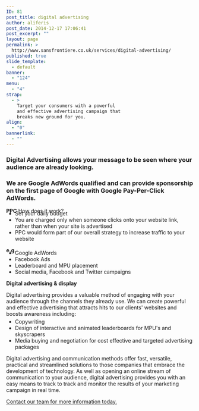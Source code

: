 ```yaml
---
ID: 81
post_title: digital advertising
author: aliferis
post_date: 2014-12-17 17:06:41
post_excerpt: ""
layout: page
permalink: >
  http://www.sansfrontiere.co.uk/services/digital-advertising/
published: true
slide_template:
  - default
banner:
  - "124"
menu:
  - "4"
strap:
  - >
    Target your consumers with a powerful
    and effective advertising campaign that
    breaks new ground for you.
align:
  - "0"
bannerlink:
  - ""
---
```

<h3>Digital Advertising allows your message to be seen where your audience are already looking.</h3>
<h3>We are Google AdWords qualified and can provide sponsorship on the first page of Google with Google Pay-Per-Click AdWords.</h3>
<strong>PPC</strong>
How does it work?
<ul style="margin-top: -10px;">
	<li>Set your daily budget</li>
	<li>You are charged only when someone clicks onto your website link, rather than when your site is advertised</li>
	<li>PPC would form part of our overall strategy to increase traffic to your website</li>
</ul>
<strong>e.g.</strong>
<ul style="margin-top: -10px;">
	<li>Google AdWords</li>
	<li>Facebook Ads</li>
	<li>Leaderboard and MPU placement</li>
	<li>Social media, Facebook and Twitter campaigns</li>
</ul>
<strong>Digital advertising &amp; display</strong>

Digital advertising provides a valuable method of engaging with your audience through the channels they already use.
We can create powerful and effective advertising that attracts hits to our clients' websites and boosts awareness including:
<ul style="margin-top: -10px;">
	<li>Copywriting</li>
	<li>Design of interactive and animated leaderboards for MPU's and skyscrapers</li>
	<li>Media buying and negotiation for cost effective and targeted advertising packages</li>
</ul>
Digital advertising and communication methods offer fast, versatile, practical and streamlined solutions to those companies that embrace the development of technology. As well as opening an online stream of communication to your audience, digital advertising provides you with an easy means to track to track and monitor the results of your marketing campaign in real time.

<a href="http://www.sansfrontiere.co.uk/contact/" target="_blank">Contact our team for more information today.</a>